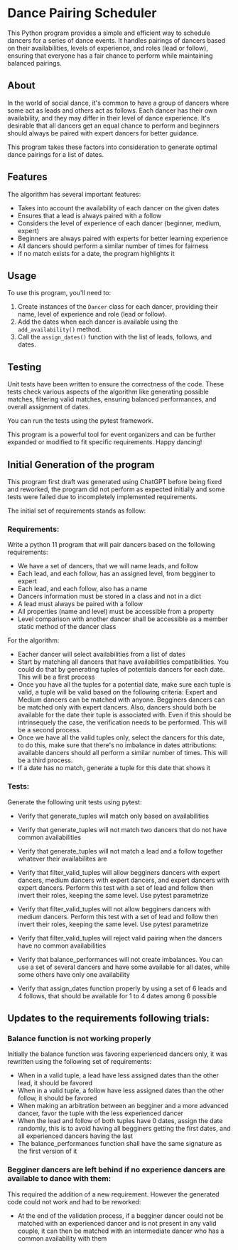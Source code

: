 # Dance Pairing Scheduler

This Python program provides a simple and efficient way to schedule dancers for a series of dance events. It handles pairings of dancers based on their availabilities, levels of experience, and roles (lead or follow), ensuring that everyone has a fair chance to perform while maintaining balanced pairings.

## About

In the world of social dance, it's common to have a group of dancers where some act as leads and others act as follows. Each dancer has their own availability, and they may differ in their level of dance experience. It's desirable that all dancers get an equal chance to perform and beginners should always be paired with expert dancers for better guidance.

This program takes these factors into consideration to generate optimal dance pairings for a list of dates.

## Features

The algorithm has several important features:

- Takes into account the availability of each dancer on the given dates
- Ensures that a lead is always paired with a follow
- Considers the level of experience of each dancer (beginner, medium, expert)
- Beginners are always paired with experts for better learning experience
- All dancers should perform a similar number of times for fairness
- If no match exists for a date, the program highlights it 

## Usage

To use this program, you'll need to:

1. Create instances of the `Dancer` class for each dancer, providing their name, level of experience and role (lead or follow).
2. Add the dates when each dancer is available using the `add_availability()` method.
3. Call the `assign_dates()` function with the list of leads, follows, and dates.

## Testing

Unit tests have been written to ensure the correctness of the code. These tests check various aspects of the algorithm like generating possible matches, filtering valid matches, ensuring balanced performances, and overall assignment of dates.

You can run the tests using the pytest framework. 

This program is a powerful tool for event organizers and can be further expanded or modified to fit specific requirements. Happy dancing!


## Initial Generation of the program

This program first draft was generated using ChatGPT before being fixed and reworked, the program did not perform as expected initially and some tests were failed due to incompletely implemented requirements.

The initial set of requirements stands as follow:

### Requirements:

Write a python 11 program that will pair dancers based on the following requirements:

- We have a set of dancers, that we will name leads, and follow
- Each lead, and each follow, has an assigned level, from begginer to expert
- Each lead, and each follow, also has a name
- Dancers information must be stored in a class and not in a dict
- A lead must always be paired with a follow
- All properties (name and level) must be accessible from a property
- Level comparison with another dancer shall be accessible as a member static method of the dancer class

For the algorithm:

- Eacher dancer will select availabilities from a list of dates
- Start by matching all dancers that have availabilities compatibilities. You could do that by generating tuples of potentials dancers for each date. This will be a first process
- Once you have all the tuples for a potential date, make sure each tuple is valid, a tuple will be valid based on the following criteria: Expert and Medium dancers can be matched with anyone. Begginers dancers can be matched only with expert dancers. Also, dancers should both be available for the date their tuple is associated with. Even if this should be intrinsequely the case, the verification needs to be performed. This will be a second process.
- Once we have all the valid tuples only, select the dancers for this date, to do this, make sure that there's no imbalance in dates attributions: available dancers should all perform a similar number of times. This will be a third process.
- If a date has no match, generate a tuple for this date that shows it


### Tests:

Generate the following unit tests using pytest:

- Verify that generate_tuples will match only based on availabilities
- Verify that generate_tuples will not match two dancers that do not have common availabilities
- Verify that generate_tuples will not match a lead and a follow together whatever their availabilites are

- Verify that filter_valid_tuples will allow begginers dancers with expert dancers, medium dancers with expert dancers, and expert dancers with expert dancers. Perform this test with a set of lead and follow then invert their roles, keeping the same level. Use pytest parametrize
- Verify that filter_valid_tuples will not allow begginers dancers with medium dancers.  Perform this test with a set of lead and follow then invert their roles, keeping the same level. Use pytest parametrize
- Verify that filter_valid_tuples will reject valid pairing when the dancers have no common availabilities

- Verify that balance_performances will not create imbalances. You can use a set of several dancers and have some available for all dates, while some others have only one availability

- Verify that assign_dates function properly by using a set of 6 leads and 4 follows, that should be available for 1 to 4 dates among 6 possible

## Updates to the requirements following trials:

### Balance function is not working properly

Initially the balance function was favoring experienced dancers only, it was rewritten using the following set of requirements:

- When in a valid tuple, a lead have less assigned dates than the other lead, it should be favored
- When in a valid tuple, a follow have less assigned dates than the other follow, it should be favored
- When making an arbitration between an begginer and a more advanced dancer, favor the tuple with the less experienced dancer
- When the lead and follow of both tuples have 0 dates, assign the date randomly, this is to avoid having all begginers getting the first dates, and all experienced dancers having the last
- The balance_performances function shall have the same signature as the first version of it

### Begginer dancers are left behind if no experience dancers are available to dance with them:

This required the addition of a new requirement. However the generated code could not work and had to be reworked:

- At the end of the validation process, if a begginer dancer could not be matched with an experienced dancer and is not present in any valid couple, it can then be matched with an intermediate dancer who has a common availability with them 
